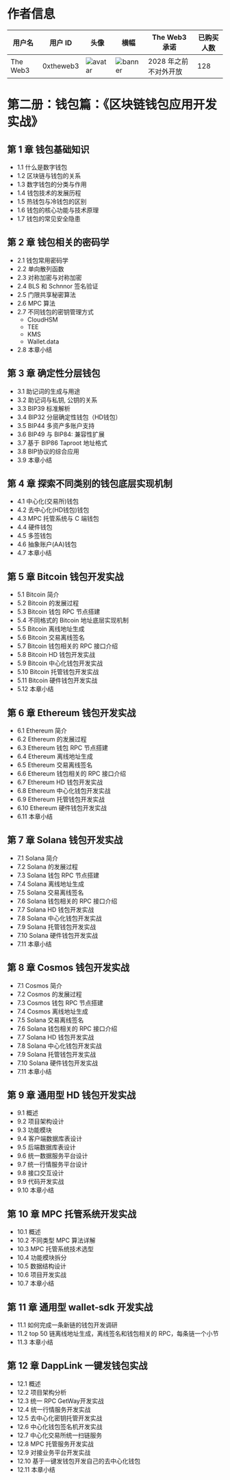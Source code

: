 # 作者信息

| 用户名 | 用户 ID | 头像 | 横幅 | The Web3 承诺 | 已购买人数 |
|--------|---------|------|------|------|--------|
| The Web3 | 0xtheweb3 | ![avatar](https://pbs.twimg.com/profile_images/1781583634979262466/j59yosRR_normal.jpg) | ![banner](https://pbs.twimg.com/profile_banners/1751058789783289856/1713538465) | 2028 年之前不对外开放 | 128 |

# 第二册：钱包篇：《区块链钱包应用开发实战》

## 第 1 章 钱包基础知识
- 1.1 什么是数字钱包
- 1.2 区块链与钱包的关系
- 1.3 数字钱包的分类与作用
- 1.4 钱包技术的发展历程
- 1.5 热钱包与冷钱包的区别
- 1.6 钱包的核心功能与技术原理
- 1.7 钱包的常见安全隐患

## 第 2 章 钱包相关的密码学
- 2.1 钱包常用密码学
- 2.2 单向散列函数
- 2.3 对称加密与对称加密
- 2.4 BLS 和 Schnnor 签名验证
- 2.5 门限共享秘密算法
- 2.6 MPC 算法
- 2.7 不同钱包的密钥管理方式
  - CloudHSM
  - TEE
  - KMS
  - Wallet.data
- 2.8 本章小结

## 第 3 章 确定性分层钱包
- 3.1 助记词的生成与用途
- 3.2 助记词与私钥, 公钥的关系
- 3.3 BIP39 标准解析
- 3.4 BIP32 分层确定性钱包（HD钱包）
- 3.5 BIP44 多资产多账户支持
- 3.6 BIP49 与 BIP84: 兼容性扩展
- 3.7 基于 BIP86  Taproot 地址格式
- 3.8 BIP协议的综合应用
- 3.9 本章小结

## 第 4 章 探索不同类别的钱包底层实现机制
- 4.1 中心化(交易所)钱包
- 4.2 去中心化(HD钱包)钱包
- 4.3 MPC 托管系统与 C 端钱包
- 4.4 硬件钱包
- 4.5 多签钱包
- 4.6 抽象账户(AA)钱包
- 4.7 本章小结

## 第 5 章 Bitcoin 钱包开发实战
- 5.1 Bitcoin 简介
- 5.2 Bitcoin 的发展过程
- 5.3 Bitcoin 钱包 RPC 节点搭建
- 5.4 不同格式的 Bitcoin 地址底层实现机制
- 5.5 Bitcoin 离线地址生成
- 5.6 Bitcoin 交易离线签名
- 5.7 Bitcoin 钱包相关的 RPC 接口介绍
- 5.8 Bitcoin HD 钱包开发实战
- 5.9 Bitcoin 中心化钱包开发实战
- 5.10 Bitcoin 托管钱包开发实战
- 5.11 Bitcoin 硬件钱包开发实战
- 5.12 本章小结

## 第 6 章 Ethereum 钱包开发实战
- 6.1 Ethereum 简介
- 6.2 Ethereum 的发展过程
- 6.3 Ethereum 钱包 RPC 节点搭建
- 6.4 Ethereum 离线地址生成
- 6.5 Ethereum 交易离线签名
- 6.6 Ethereum 钱包相关的 RPC 接口介绍
- 6.7 Ethereum HD 钱包开发实战
- 6.8 Ethereum 中心化钱包开发实战
- 6.9 Ethereum 托管钱包开发实战
- 6.10 Ethereum 硬件钱包开发实战
- 6.11 本章小结

## 第 7 章 Solana 钱包开发实战
- 7.1 Solana 简介
- 7.2 Solana 的发展过程
- 7.3 Solana 钱包 RPC 节点搭建
- 7.4 Solana 离线地址生成
- 7.5 Solana 交易离线签名
- 7.6 Solana 钱包相关的 RPC 接口介绍
- 7.7 Solana HD 钱包开发实战
- 7.8 Solana 中心化钱包开发实战
- 7.9 Solana 托管钱包开发实战
- 7.10 Solana 硬件钱包开发实战
- 7.11 本章小结

## 第 8 章 Cosmos 钱包开发实战
- 7.1 Cosmos 简介
- 7.2 Cosmos 的发展过程
- 7.3 Cosmos 钱包 RPC 节点搭建
- 7.4 Cosmos 离线地址生成
- 7.5 Solana 交易离线签名
- 7.6 Solana 钱包相关的 RPC 接口介绍
- 7.7 Solana HD 钱包开发实战
- 7.8 Solana 中心化钱包开发实战
- 7.9 Solana 托管钱包开发实战
- 7.10 Solana 硬件钱包开发实战
- 7.11 本章小结

## 第 9 章 通用型 HD 钱包开发实战
- 9.1 概述
- 9.2 项目架构设计
- 9.3 功能模块
- 9.4 客户端数据库表设计
- 9.5 后端数据库表设计
- 9.6 统一数据服务平台设计
- 9.7 统一行情服务平台设计
- 9.8 接口交互设计
- 9.9 代码开发实战
- 9.10 本章小结

## 第 10 章 MPC 托管系统开发实战
- 10.1 概述
- 10.2 不同类型 MPC 算法详解
- 10.3  MPC 托管系统技术选型
- 10.4 功能模块拆分
- 10.5 数据结构设计
- 10.6 项目开发实战
- 10.7 本章小结

## 第 11 章 通用型 wallet-sdk 开发实战
- 11.1 如何完成一条新链的钱包开发调研
- 11.2 top 50 链离线地址生成，离线签名和钱包相关的 RPC，每条链一个小节
- 11.3 本章小结

## 第 12 章 DappLink 一键发钱包实战
- 12.1 概述
- 12.2 项目架构分析
- 12.3 统一 RPC GetWay开发实战
- 12.4 统一行情服务开发实战
- 12.5 去中心化密钥托管开发实战
- 12.6 中心化钱包签名机开发实战
- 12.7 中心化交易所统一扫链服务
- 12.8 MPC 托管服务开发实战
- 12.9 对接业务平台开发实战
- 12.10 基于一键发钱包开发自己的去中心化钱包
- 12.11 本章小结

